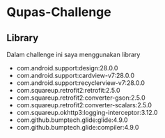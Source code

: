 # Qupas-Challenge

## Library
Dalam challenge ini saya menggunakan library
* com.android.support:design:28.0.0
* com.android.support:cardview-v7:28.0.0
* com.android.support:recyclerview-v7:28.0.0
* com.squareup.retrofit2:retrofit:2.5.0
* com.squareup.retrofit2:converter-gson:2.5.0
* com.squareup.retrofit2:converter-scalars:2.5.0
* com.squareup.okhttp3:logging-interceptor:3.12.0
* com.github.bumptech.glide:glide:4.9.0
* com.github.bumptech.glide:compiler:4.9.0
